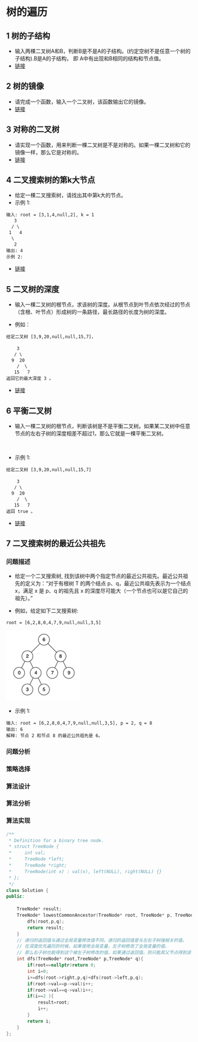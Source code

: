 # 树的遍历

## 1 树的子结构

* 输入两棵二叉树A和B，判断B是不是A的子结构。(约定空树不是任意一个树的子结构).B是A的子结构， 即 A中有出现和B相同的结构和节点值。
* [链接](https://leetcode-cn.com/problems/shu-de-zi-jie-gou-lcof/)

## 2 树的镜像

* 请完成一个函数，输入一个二叉树，该函数输出它的镜像。
* [链接](https://leetcode-cn.com/problems/er-cha-shu-de-jing-xiang-lcof/)

## 3 对称的二叉树

* 请实现一个函数，用来判断一棵二叉树是不是对称的。如果一棵二叉树和它的镜像一样，那么它是对称的。
* [链接](https://leetcode-cn.com/problems/dui-cheng-de-er-cha-shu-lcof/)

## 4 二叉搜索树的第k大节点

* 给定一棵二叉搜索树，请找出其中第k大的节点。
* 示例 1:
```
输入: root = [3,1,4,null,2], k = 1
   3
  / \
 1   4
  \
   2
输出: 4
示例 2:
```
* [链接](https://leetcode-cn.com/problems/er-cha-sou-suo-shu-de-di-kda-jie-dian-lcof)

## 5 二叉树的深度

* 输入一棵二叉树的根节点，求该树的深度。从根节点到叶节点依次经过的节点（含根、叶节点）形成树的一条路径，最长路径的长度为树的深度。

* 例如：
```
给定二叉树 [3,9,20,null,null,15,7]，

    3
   / \
  9  20
    /  \
   15   7
返回它的最大深度 3 。
```
* [链接](https://leetcode-cn.com/problems/er-cha-shu-de-shen-du-lcof)

## 6 平衡二叉树

* 输入一棵二叉树的根节点，判断该树是不是平衡二叉树。如果某二叉树中任意节点的左右子树的深度相差不超过1，那么它就是一棵平衡二叉树。

 

* 示例 1:
```
给定二叉树 [3,9,20,null,null,15,7]

    3
   / \
  9  20
    /  \
   15   7
返回 true 。
```
* [链接](https://leetcode-cn.com/problems/ping-heng-er-cha-shu-lcof)

## 7 二叉搜索树的最近公共祖先

### 问题描述
* 给定一个二叉搜索树, 找到该树中两个指定节点的最近公共祖先。最近公共祖先的定义为：“对于有根树 T 的两个结点 p、q，最近公共祖先表示为一个结点 x，满足 x 是 p、q 的祖先且 x 的深度尽可能大（一个节点也可以是它自己的祖先）。”

* 例如，给定如下二叉搜索树: 
```
root = [6,2,8,0,4,7,9,null,null,3,5]
```
![](image/2021-03-27-23-45-55.png)
* 示例 1:
```
输入: root = [6,2,8,0,4,7,9,null,null,3,5], p = 2, q = 8
输出: 6 
解释: 节点 2 和节点 8 的最近公共祖先是 6。
```

### 问题分析

### 策略选择


### 算法设计

### 算法分析

### 算法实现

```C++
/**
 * Definition for a binary tree node.
 * struct TreeNode {
 *     int val;
 *     TreeNode *left;
 *     TreeNode *right;
 *     TreeNode(int x) : val(x), left(NULL), right(NULL) {}
 * };
 */
class Solution {
public:

    TreeNode* result;
    TreeNode* lowestCommonAncestor(TreeNode* root, TreeNode* p, TreeNode* q) {
        dfs(root,p,q);
        return result;
    }
    // 递归的返回值与通过全局变量修改值不同。递归的返回值是与左右子树强相关的值。
    // 在深度优先遍历的时候，如果使用全局变量，左子树修改了全局变量的值，
    // 那么右子树也能得到这个被左子树修改的值。如果通过返回值。则只能其父节点得到该值！！！
    int dfs(TreeNode* root,TreeNode* p,TreeNode* q){
        if(root==nullptr)return 0;
        int i=0;
        i+=dfs(root->right,p,q)+dfs(root->left,p,q);
        if(root->val==p->val)i++;
        if(root->val==q->val)i++;
        if(i==2 ){
            result=root;
            i++;
        }
        return i;
    }
};
```
